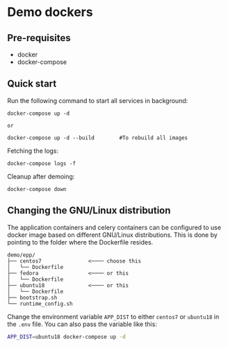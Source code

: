 # Demo dockers

## Pre-requisites

- docker
- docker-compose

## Quick start

Run the following command to start all services in background:

    docker-compose up -d
    
    or
    
    docker-compose up -d --build        #To rebuild all images

Fetching the logs:

`docker-compose logs -f`

Cleanup after demoing:

`docker-compose down`


## Changing the GNU/Linux distribution

The application containers and celery containers can be configured to use docker image based on different GNU/Linux distributions.
This is done by pointing to the folder where the Dockerfile resides.

```
demo/epp/
├── centos7               <──── choose this
│   └── Dockerfile
├── fedora                <──── or this
│   └── Dockerfile
├── ubuntu18              <──── or this
│   └── Dockerfile
├── bootstrap.sh
└── runtime_config.sh

```

Change the environment variable `APP_DIST` to either `centos7` or `ubuntu18` in the `.env` file.
You can also pass the variable like this:

```bash
APP_DIST=ubuntu18 docker-compose up -d
```
